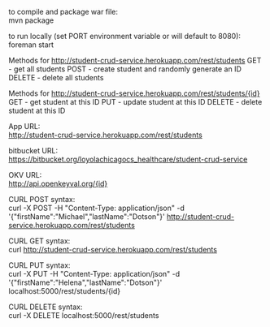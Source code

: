 to compile and package war file:  
mvn package

to run locally (set PORT environment variable or will default to 8080):  
foreman start

Methods for http://student-crud-service.herokuapp.com/rest/students
GET - get all students
POST - create student and randomly generate an ID
DELETE - delete all students

Methods for http://student-crud-service.herokuapp.com/rest/students/{id}
GET - get student at this ID
PUT - update student at this ID
DELETE - delete student at this ID

App URL:  
http://student-crud-service.herokuapp.com/rest/students

bitbucket URL:  
https://bitbucket.org/loyolachicagocs_healthcare/student-crud-service

OKV URL:  
http://api.openkeyval.org/{id}

CURL POST syntax:  
curl -X POST -H "Content-Type: application/json" -d '{"firstName":"Michael","lastName":"Dotson"}' http://student-crud-service.herokuapp.com/rest/students

CURL GET syntax:  
curl http://student-crud-service.herokuapp.com/rest/students

CURL PUT syntax:  
curl -X PUT -H "Content-Type: application/json" -d '{"firstName":"Helena","lastName":"Dotson"}' localhost:5000/rest/students/{id}

CURL DELETE syntax:  
curl -X DELETE localhost:5000/rest/students


